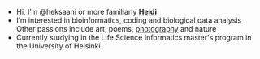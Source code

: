 - Hi, I’m @heksaani or more familiarly [**Heidi**](https://fi.linkedin.com/in/heidi-putkuri)
- I’m interested in bioinformatics, coding and biological data analysis
  Other passions include art, poems, [photography](https://www.flickr.com/photos/heidiputkuri/) and nature 
- Currently studying in the Life Science Informatics master's program in the University of Helsinki


<!---
heksaani/heksaani is a ✨ special ✨ repository because its `README.md` (this file) appears on your GitHub profile.
You can click the Preview link to take a look at your changes.
---> 
